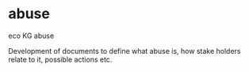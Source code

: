 # abuse
eco KG abuse

Development of documents to define what abuse is, how stake holders relate to it, possible actions etc.


